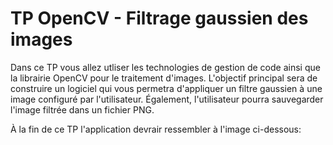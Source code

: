 # TP OpenCV - Filtrage gaussien des images
Dans ce TP vous allez utliser  les technologies de gestion de code ainsi que la librairie OpenCV pour le traitement d'images.
L'objectif principal sera de construire un logiciel qui vous permetra d'appliquer un filtre gaussien à une image configuré par l'utilisateur. Également, l'utilisateur pourra sauvegarder l'image filtrée dans un fichier PNG.

À la fin de ce TP l'application devrair ressembler à l'image ci-dessous:
